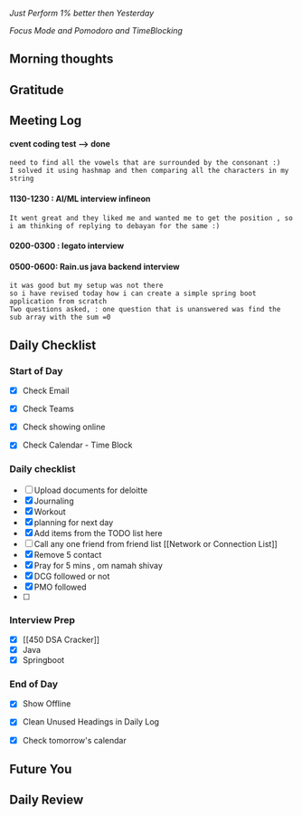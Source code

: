 *Just Perform 1% better then Yesterday*
 
 *Focus Mode and Pomodoro and TimeBlocking* 
## Morning thoughts

## Gratitude

## Meeting Log
####  cvent coding test --> done 
	need to find all the vowels that are surrounded by the consonant :)
	I solved it using hashmap and then comparing all the characters in my string 
#### 1130-1230 : AI/ML interview infineon
	It went great and they liked me and wanted me to get the position , so i am thinking of replying to debayan for the same :) 
	

#### 0200-0300 : legato interview 
#### 0500-0600: Rain.us java backend interview 
	it was good but my setup was not there
	so i have revised today how i can create a simple spring boot application from scratch
	Two questions asked, : one question that is unanswered was find the sub array with the sum =0
	




## Daily Checklist 

### Start of Day

- [x] Check Email

- [x] Check Teams

- [x] Check showing online

- [x] Check Calendar - Time Block


### Daily checklist
- [ ] Upload documents for deloitte
- [x] Journaling
- [x] Workout
- [x] planning for next day
- [x] Add items from the TODO list here
- [ ] Call any one friend from friend list [[Network or Connection List]]
- [x] Remove 5 contact
- [x] Pray for 5 mins , om namah shivay
- [x] DCG followed or not 
- [x] PMO followed
- [ ] 



### Interview Prep
- [x] [[450 DSA Cracker]]
- [x] Java 
- [x] Springboot

### End of Day

- [x] Show Offline

- [x] Clean Unused Headings in Daily Log

- [x] Check tomorrow's calendar


## Future You
## Daily Review  


